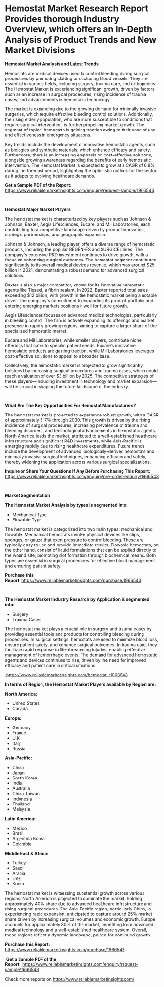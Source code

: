 <p><h1>Hemostat Market Research Report Provides thorough Industry Overview, which offers an In-Depth Analysis of Product Trends and New Market Divisions</h1></p><p><strong>Hemostat Market Analysis and Latest Trends</strong></p>
<p><p>Hemostats are medical devices used to control bleeding during surgical procedures by promoting clotting or occluding blood vessels. They are essential in various fields, including surgery, trauma care, and orthopedics. The Hemostat Market is experiencing significant growth, driven by factors such as an increase in surgical procedures, rising incidence of trauma cases, and advancements in hemostatic technology. </p><p>The market is expanding due to the growing demand for minimally invasive surgeries, which require effective bleeding control solutions. Additionally, the rising elderly population, who are more susceptible to conditions that require surgical intervention, is further propelling market growth. The segment of topical hemostats is gaining traction owing to their ease of use and effectiveness in emergency situations. </p><p>Key trends include the development of innovative hemostatic agents, such as biologics and synthetic materials, which enhance efficacy and safety. Furthermore, there is an increasing emphasis on cost-effective solutions, alongside growing awareness regarding the benefits of early hemostatic intervention. The Hemostat Market is expected to grow at a CAGR of 6.8% during the forecast period, highlighting the optimistic outlook for the sector as it adapts to evolving healthcare demands.</p></p>
<p><strong>Get a Sample PDF of the Report:&nbsp;</strong> <a href="https://www.reliablemarketinsights.com/enquiry/request-sample/1966543?utm_campaign=2994&utm_medium=2&utm_source=Github&utm_content=ia&utm_term=04032025&utm_id=hemostat">https://www.reliablemarketinsights.com/enquiry/request-sample/1966543</a></p>
<p>&nbsp;</p>
<p><strong>Hemostat Major Market Players</strong></p>
<p><p>The hemostat market is characterized by key players such as Johnson & Johnson, Baxter, Aegis Lifesciences, Eucare, and Mil Laboratories, each contributing to a competitive landscape driven by product innovation, strategic partnerships, and geographic expansion.</p><p>Johnson & Johnson, a leading player, offers a diverse range of hemostatic products, including the popular REGEN-ES and SURGICEL lines. The company's extensive R&D investment continues to drive growth, with a focus on enhancing surgical outcomes. The hemostat segment contributed significantly to its overall medical devices revenue, which was around $25 billion in 2021, demonstrating a robust demand for advanced surgical solutions.</p><p>Baxter is also a major competitor, known for its innovative hemostatic agents like Tisseel, a fibrin sealant. In 2022, Baxter reported total sales exceeding $12 billion, with growth in the hemostatic market being a notable driver. The company's commitment to expanding its product portfolio and entering emerging markets positions it well for future growth.</p><p>Aegis Lifesciences focuses on advanced medical technologies, particularly in bleeding control. The firm is actively expanding its offerings and market presence in rapidly growing regions, aiming to capture a larger share of the specialized hemostatic market.</p><p>Eucare and Mil Laboratories, while smaller players, contribute niche offerings that cater to specific patient needs. Eucare’s innovative hemostatic products are gaining traction, while Mil Laboratories leverages cost-effective solutions to appeal to a broader base.</p><p>Collectively, the hemostatic market is projected to grow significantly, bolstered by increasing surgical procedures and trauma cases, which could reach a valuation of over $3 billion by 2025. The competitive strategies of these players—including investment in technology and market expansion—will be crucial in shaping the future landscape of the industry.</p></p>
<p>&nbsp;</p>
<p><strong>What Are The Key Opportunities For Hemostat Manufacturers?</strong></p>
<p><p>The hemostat market is projected to experience robust growth, with a CAGR of approximately 5-7% through 2030. This growth is driven by the rising incidence of surgical procedures, increasing prevalence of trauma and bleeding disorders, and technological advancements in hemostatic agents. North America leads the market, attributed to a well-established healthcare infrastructure and significant R&D investments, while Asia-Pacific is emerging rapidly due to rising healthcare expenditures. Future trends include the development of advanced, biologically-derived hemostats and minimally invasive surgical techniques, enhancing efficacy and safety, thereby widening the application across various surgical specializations.</p></p>
<p><strong>Inquire or Share Your Questions If Any Before Purchasing This Report:</strong> <a href="https://www.reliablemarketinsights.com/enquiry/pre-order-enquiry/1966543?utm_campaign=2994&utm_medium=2&utm_source=Github&utm_content=ia&utm_term=04032025&utm_id=hemostat">https://www.reliablemarketinsights.com/enquiry/pre-order-enquiry/1966543</a></p>
<p>&nbsp;</p>
<p><strong>Market Segmentation</strong></p>
<p><strong>The Hemostat Market Analysis by types is segmented into:</strong></p>
<p><ul><li>Mechanical Type</li><li>Flowable Type</li></ul></p>
<p><p>The hemostat market is categorized into two main types: mechanical and flowable. Mechanical hemostats involve physical devices like clips, sponges, or gauze that exert pressure to control bleeding. These are typically easy to use and provide immediate results. Flowable hemostats, on the other hand, consist of liquid formulations that can be applied directly to the wound site, promoting clot formation through biochemical means. Both types are essential in surgical procedures for effective blood management and ensuring patient safety.</p></p>
<p><strong>Purchase this Report:&nbsp;</strong><a href="https://www.reliablemarketinsights.com/purchase/1966543?utm_campaign=2994&utm_medium=2&utm_source=Github&utm_content=ia&utm_term=04032025&utm_id=hemostat">https://www.reliablemarketinsights.com/purchase/1966543</a></p>
<p>&nbsp;</p>
<p><strong>The Hemostat Market Industry Research by Application is segmented into:</strong></p>
<p><ul><li>Surgery</li><li>Trauma Cases</li></ul></p>
<p><p>The hemostat market plays a crucial role in surgery and trauma cases by providing essential tools and products for controlling bleeding during procedures. In surgical settings, hemostats are used to minimize blood loss, ensure patient safety, and enhance surgical outcomes. In trauma care, they facilitate rapid response to life-threatening injuries, enabling effective management of hemorrhagic events. The demand for advanced hemostatic agents and devices continues to rise, driven by the need for improved efficacy and patient care in critical situations.</p></p>
<p><a href="https://www.reliablemarketinsights.com/hemostat-r1966543?utm_campaign=2994&utm_medium=2&utm_source=Github&utm_content=ia&utm_term=04032025&utm_id=hemostat">&nbsp;https://www.reliablemarketinsights.com/hemostat-r1966543</a></p>
<p><strong>In terms of Region, the Hemostat Market Players available by Region are:</strong></p>
<p>
    <p> <strong> North America: </strong>
        <ul>
            <li>United States</li>
            <li>Canada</li>
        </ul>
        </p> 
    <p> <strong> Europe: </strong>
        <ul>
            <li>Germany</li>
            <li>France</li>
            <li>U.K.</li>
            <li>Italy</li>
            <li>Russia</li>
        </ul>
        </p> 
    <p> <strong> Asia-Pacific: </strong>
        <ul>
            <li>China</li>
            <li>Japan</li>
            <li>South Korea</li>
            <li>India</li>
            <li>Australia</li>
            <li>China Taiwan</li>
            <li>Indonesia</li>
            <li>Thailand</li>
            <li>Malaysia</li>
        </ul>
        </p> 
    <p> <strong> Latin America: </strong>
        <ul>
            <li>Mexico</li>
            <li>Brazil</li>
            <li>Argentina Korea</li>
            <li>Colombia</li>
        </ul>
        </p> 
    <p> <strong> Middle East & Africa: </strong>
        <ul>
            <li>Turkey</li>
            <li>Saudi</li>
            <li>Arabia</li>
            <li>UAE</li>
            <li>Korea</li>
        </ul>
    </p>
    </p>
<p><p>The hemostat market is witnessing substantial growth across various regions. North America is projected to dominate the market, holding approximately 40% share due to advanced healthcare infrastructure and rising surgical procedures. The Asia-Pacific region, particularly China, is experiencing rapid expansion, anticipated to capture around 25% market share driven by increasing surgical volumes and economic growth. Europe accounts for approximately 30% of the market, benefiting from advanced medical technology and a well-established healthcare system. Overall, these regions reflect a dynamic landscape, poised for continued growth.</p></p>
<p><strong>Purchase this Report: </strong><a href="https://www.reliablemarketinsights.com/purchase/1966543?utm_campaign=2994&utm_medium=2&utm_source=Github&utm_content=ia&utm_term=04032025&utm_id=hemostat">https://www.reliablemarketinsights.com/purchase/1966543</a></p>
<p>&nbsp;<strong>Get a Sample PDF of the Report:&nbsp;&nbsp;</strong><a href="https://www.reliablemarketinsights.com/enquiry/request-sample/1966543?utm_campaign=2994&utm_medium=2&utm_source=Github&utm_content=ia&utm_term=04032025&utm_id=hemostat">https://www.reliablemarketinsights.com/enquiry/request-sample/1966543</a></p>
<p><strong></strong></p>
<p>Check more reports on <a href="https://www.reliablemarketinsights.com/?utm_campaign=2994&utm_medium=2&utm_source=Github&utm_content=ia&utm_term=04032025&utm_id=hemostat">https://www.reliablemarketinsights.com/</a></p>